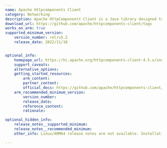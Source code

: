 ```yaml
---
name: Apache Httpcomponents Client
category: Networking
description: Apache HttpComponents Client is a Java library designed to build HTTP clients. It streamlines making HTTP requests, processing responses, managing connections and supports protocols like HTTP/1.1, HTTP/2, and authentication mechanisms.
download_url: https://github.com/apache/httpcomponents-client/tags
works_on_arm: true
supported_minimum_version:
    version_number: rel/v5.2
    release_date: 2022/11/10


optional_info:
    homepage_url: https://hc.apache.org/httpcomponents-client-4.5.x/index.html
    support_caveats:
    alternative_options:
    getting_started_resources:
        arm_content: 
        partner_content: 
        official_docs: https://github.com/apache/httpcomponents-client/blob/master/BUILDING.txt
    arm_recommended_minimum_version:
        version_number:
        release_date:
        reference_content:
        rationale: 

optional_hidden_info:
    release_notes__supported_minimum: 
    release_notes__recommended_minimum:
    other_info: Linux/ARM64 release notes are not available. Installation and testing are done using tar archive [rel/v5.2](https://github.com/apache/httpcomponents-client/releases/tag/rel%2Fv5.2). 

---
```

